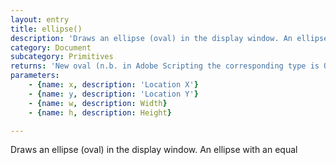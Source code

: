 ```yaml
---
layout: entry
title: ellipse()
description: 'Draws an ellipse (oval) in the display window. An ellipse with an equal '
category: Document
subcategory: Primitives
returns: 'New oval (n.b. in Adobe Scripting the corresponding type is Oval, not Ellipse)'
parameters:
    - {name: x, description: 'Location X'}
    - {name: y, description: 'Location Y'}
    - {name: w, description: Width}
    - {name: h, description: Height}

---
```

Draws an ellipse (oval) in the display window. An ellipse with an equal 